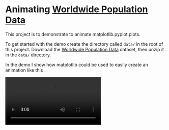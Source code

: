 # Animating [Worldwide Population Data](https://www.kaggle.com/datasets/shivd24coder/worldwide-population-data)

This project is to demonstrate to animate matplotlib.pyplot plots.

To get started with the demo create the directory called `data/` in the root of this project. Download the [Worldwide Population Data](https://www.kaggle.com/datasets/shivd24coder/worldwide-population-data?select=WPP2022_Demographic_Indicators_Medium.csv) dataset, then unzip it in the `data/` directory.

In the demo I show how matplotlib could be used to easily create an animation like this

<video src="population.mp4" controls></video>
